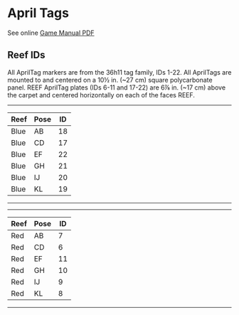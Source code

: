 
# April Tags

See online [Game Manual PDF](https://firstfrc.blob.core.windows.net/frc2025/Manual/2025GameManual.pdf)

## Reef IDs

All AprilTag markers are from the 36h11 tag family, IDs 1-22. All AprilTags are mounted to and centered on a 10½ in. (~27 cm) square polycarbonate panel.
REEF AprilTag plates (IDs 6-11 and 17-22) are 6⅞ in. (~17 cm) above the carpet and centered horizontally on each of the faces REEF. 

-----------------------------
|  Reef     | Pose  |   ID  |
|-----------|-------|-------|
|   Blue    |   AB  |   18  |
|   Blue    |   CD  |   17  |
|   Blue    |   EF  |   22  |
|   Blue    |   GH  |   21  |
|   Blue    |   IJ  |   20  |
|   Blue    |   KL  |   19  |
-----------------------------

-----------------------------
|  Reef     | Pose  |   ID  |
|-----------|-------|-------|
|   Red     |   AB  |   7   |
|   Red     |   CD  |   6   |
|   Red     |   EF  |   11  |
|   Red     |   GH  |   10  |
|   Red     |   IJ  |   9   |
|   Red     |   KL  |   8   |
-----------------------------
